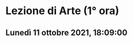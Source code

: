 # Lezione di Arte (1° ora) 
## Lunedì 11 ottobre 2021, 18:09:00
<!--stackedit_data:
eyJoaXN0b3J5IjpbMTEyNTU4MTcxOF19
-->